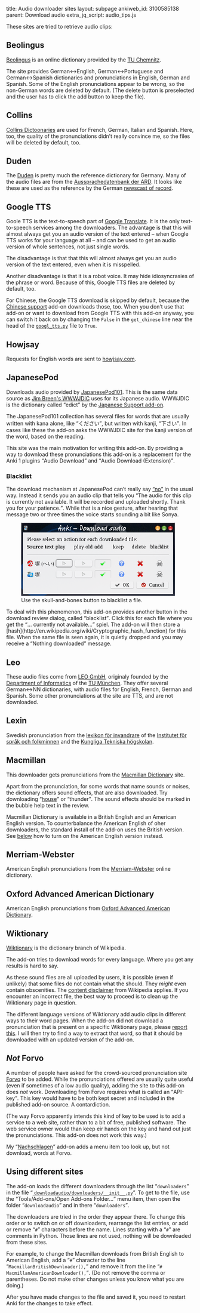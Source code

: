 title: Audio downloader sites
layout: subpage
ankiweb_id: 3100585138
parent: Download audio
extra_jq_script: audio_tips.js

These sites are tried to retrieve audio clips:

## Beolingus

[Beolingus](http://dict.tu-chemnitz.de/doc/about.en.html) is an online
dictionary provided by the
[<span class="qtbase tu" lang="de">TU</span> Chemnitz](http://www.tu-chemnitz.de/en/).

The site provides German↔English, German↔Portuguese and German↔Spanish
dictionaries and pronunciations in English, German and Spanish. Some
of the English pronunciations appear to be wrong, so the non-German
words are deleted by default. (The delete button is preselected and the
user has to click the add button to keep the file).

## Collins

[Collins Dictoonaries](http://www.collinsdictionary.com/) are used for
French, German, Italian and Spanish. Here, too, the quality of the
pronunciations didn’t really convince me, so the files will be deleted
by default, too.

## Duden

The [Duden](http://www.duden.de) is pretty much the reference
dictionary for Germany. Many of the audio files are from the
[Aussprachedatenbank der ARD](http://www.ard.de/intern/abc/-/id=1643802/nid=1643802/did=1666544/2b9hfd/index.html#abcListItem_1666544).
It looks like these are used as the reference by the German [newscast
of record](http://www.tagesschau.de).

## <span id='gtts'>Google TTS</span>

Goole TTS is the text-to-speech part of
[Google Translate](http://translate.google.com/#auto/en/).  It is the
only text-to-speech services among the downloaders. The advantage is
that this will almost always get you an audio version of the text
entered – when Google TTS works for your language at all – and can be
used to get an audio version of whole sentences, not just single
words.

The disadvantage is that that this will almost always get you an audio
version of the text entered, even when it is misspelled.

Another disadvantage is that it is a robot voice. It may hide
idiosyncrasies of the phrase or word. Because of this, Google TTS
files are deleted by default, too.

For Chinese, the Google TTS download is skipped by default, because
the [Chinese support](https://ankiweb.net/shared/info/3448800906)
add-on downloads those, too. When you don’t use that add-on or want to
download from Google TTS with this add-on anyway, you can switch it
back on by changing the `False` in the `get_chinese` line near the
head of the
[`googl_tts.py`](https://github.com/ospalh/anki-addons/blob/master/downloadaudio/downloaders/google_tts.py)
file to `True`.

## Howjsay

Requests for English words are sent to [howjsay.com](http://howjsay.com/).

## <span id="jpod">JapanesePod</span>

Downloads audio provided by
[JapanesePod101](http://www.japanesepod101.com/).  This is the same
data source as
[Jim Breen's WWWJDIC](http://www.csse.monash.edu.au/~jwb/cgi-bin/wwwjdic.cgi?1C)
uses for its Japanese audio. WWWJDIC
is the dictionary called <q>edict</q> by the
[Japanese Support add-on](https://ankiweb.net/shared/info/3918629684).

The JapanesePod101 collection has several files for words that are
usually written with kana alone, like <q lang="ja">ください</q>, but
written with kanji, <q lang="ja">下さい</q>. In cases like these the
add-on asks the WWWJDIC site for the kanji version of the word, based
on the reading.

This site was the main motivation for writing this add-on. By
providing a way to download these pronunciations this add-on is a
replacement for the Anki 1 plugins <q>Audio Download</q> and <q>Audio
Download (Extension)</q>.

### <span id="blacklist">Blacklist</span>

The download mechanism at JapanesePod can’t really say
[<q>no</q>](nopagehere.html) in the usual way. Instead it sends you an
audio clip that tells you <q>The audio for this clip is currently not
available. It will be recorded and uploaded shortly. Thank you for
your patience.</q>. While that is a nice gesture, after hearing that
message two or three times the voice starts sounding a bit like <span
class="qtbase sonya">Sonya</span>.


<figure>
<img src="images/blacklist.png"
alt="Review dialog with a skull-and-bones button">
<figcaption>Use the skull-and-bones button to blacklist a file.</figcaption>
</figure>
To deal with this phenomenon, this add-on provides another button in
the download review dialog, called <q>blacklist</q>. Click this for
each file where you get the <q>… currently not available…</q>
spiel. The add-on will then store a
[hash](http://en.wikipedia.org/wiki/Cryptographic_hash_function) for
this file. When the same file is seen again, it is quietly dropped and
you may receive a <q>Nothing downloaded</q> message.

## Leo

These audio files come from
[LEO GmbH](http://www.leo.org/index_en.html), originaly founded by the
[Department of Informatics](http://www.in.tum.de/en.html) of the
[<span class="qtbase tu">TU</span> München](http://www.tum.de/en/homepage/).
They offer several German↔NN dictionaries, with audio files for
English, French, German and Spanish. Some other pronunciations at the site are TTS, and are not downloaded.


## Lexin

Swedish pronunciation from the
[lexikon för invandrare](http://lexin.nada.kth.se/lexin/) of the
[Institutet för språk och folkminnen](http://www.sprakochfolkminnen.se/)
and the [Kungliga Tekniska högskolan](https://www.kth.se/).

## Macmillan

This downloader gets  pronunciations from the
[Macmillan Dictionary](http://www.macmillandictionary.com/) site.

Apart from the pronunciation, for some words that name sounds or
noises, the dictionary offers sound effects, that are also
downloaded. Try downloading
<q>[house](http://en.wikipedia.org/wiki/House_music)</q> or
<q>thunder</q>. The sound effects should be marked in the bubble help
text in the review.

Macmillan Dictionary is available in a British English and an American
English version. To counterbalance the American English of
oher downloaders, the standard install of the add-on uses the British
version. See [below](#sitesonoff) how to turn on the American English
version instead.

## Merriam-Webster

American English pronunciations from the
[Merriam-Webster](http://www.merriam-webster.com/info/index.htm)
online dictionary.

## Oxford Advanced American Dictionary

American English pronunciations from
[Oxford Advanced American Dictionary](http://oaadonline.oxfordlearnersdictionaries.com/).

## Wiktionary

[Wiktionary](http://www.wiktionary.org) is the dictionary branch of Wikipedia.

The add-on tries to download words for every language. Where you get
any results is hard to say.

As these sound files are all uploaded by users, it is possible (even
if unlikely) that some files do not contain what the should. They
*might* even contain obscenities. The
[content disclaimer](http://en.wikipedia.org/wiki/Wikipedia:Content_disclaimer)
from Wikipedia applies. If you encounter an incorrect file, the best
way to proceed is to clean up the Wiktionary page in
question.

The different language versions of Wiktionary add audio clips in
different ways to their word pages. When the add-on did not download a
pronunciation that is present on a specific Wiktionary page, please
[report this](https://github.com/ospalh/anki-addons/issues?state=open). I
will then try to find a way to extract that word, so that it should be
downloaded with an updated version of the add-on.

## <span id="not_forvo">*Not* Forvo</span>

A number of people have asked for the crowd-sourced pronunciation site
[Forvo](http://forvo.com) to be added. While the pronunciations
offered are usually quite useful (even if sometimes of a low audio
quality), adding the site to this add-on does *not* work. Downloading
from Forvo requires what is called <span class="qtbase
onlyone">an</span> <q>API-key</q>. This key would have to be both kept
secret and included in the published add-on source. A contardiction.

(The way Forvo apparently intends this kind of key to be used is to
add a service to a web site, rather than to a bit of free, published
software. The web service owner would than keep eir hands on the key
and hand out just the pronunciations. This add-on does not work this
way.)

My <q lang="de">[Nachschlagen](Nachschlagen.html)</q> add-on adds a
menu item too look up, but not download, words at Forvo.

## <span id="sitesonoff">Using different sites</span>

The add-on loads the different downloaders through the list
<q>`downloaders`</q> in the file “<a
href="https://github.com/ospalh/anki-addons/blob/master/downloadaudio/downloaders/__init__.py">
`downloadaudio/downloaders/__init__.py`</a>”. To get to the file, use
the <q>Tools/Add-ons/Open Add-ons Folder...</q>  menu item, then open the
folder <q>`downloadaudio`</q> and in there <q>`downloaders`</q>.

The downloaders are tried in the order they appear there. To change
this order or to switch on or off downloaders, rearrange the list
entries, or add or remove <q>`#`</q> characters before the name. Lines
starting with a <q>`#`</q> are comments in Python. Those lines are not
used, nothing will be downloaded from these sites.

For example, to change the Macmillan downloads from British English to
American English, add a <q>`#`</q> character to the line
<q>`MacmillanBritishDownloader(),`</q> and remove it from the line
<q>`# MacmillanAmericanDownloader(),`</q>. (Do not remove the comma or
parentheses. Do not make other changes unless you know what you are
doing.)

After you have made changes to the file and saved it, you need to
restart Anki for the changes to take effect.
